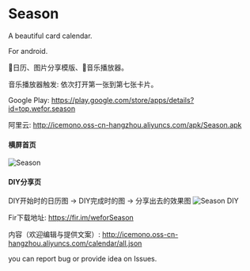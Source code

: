 # Season
A beautiful card calendar. 

For android.

📅日历、图片分享模版、🎵音乐播放器。

音乐播放器触发: 依次打开第一张到第七张卡片。

Google Play: https://play.google.com/store/apps/details?id=top.wefor.season

阿里云: http://icemono.oss-cn-hangzhou.aliyuncs.com/apk/Season.apk

#### 横屏首页
![Season](http://icemono.oss-cn-hangzhou.aliyuncs.com/images/season-567.png)


#### DIY分享页
DIY开始时的日历图 -> DIY完成时的图 -> 分享出去的效果图
![Season DIY](http://icemono.oss-cn-hangzhou.aliyuncs.com/images/season-diy-small-2.jpg)

Fir下载地址: https://fir.im/weforSeason

内容（欢迎编辑与提供文案）: http://icemono.oss-cn-hangzhou.aliyuncs.com/calendar/all.json

you can report bug or provide idea on Issues.
